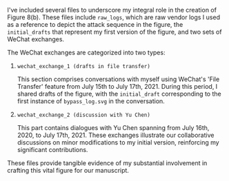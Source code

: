 I've included several files to underscore my integral role in the creation of Figure 8(b). These files include `raw_logs`, which are raw vendor logs I used as a reference to depict the attack sequence in the figure, the `initial_drafts` that represent my first version of the figure, and two sets of WeChat exchanges.

The WeChat exchanges are categorized into two types:

1. `wechat_exchange_1 (drafts in file transfer)`

   This section comprises conversations with myself using WeChat's 'File Transfer' feature from July 15th to July 17th, 2021. During this period, I shared drafts of the figure, with the `initial_draft` corresponding to the first instance of `bypass_log.svg` in the conversation.

2. `wechat_exchange_2 (discussion with Yu Chen)`

   This part contains dialogues with Yu Chen spanning from July 16th, 2020, to July 17th, 2021. These exchanges illustrate our collaborative discussions on minor modifications to my initial version, reinforcing my significant contributions.

These files provide tangible evidence of my substantial involvement in crafting this vital figure for our manuscript.

